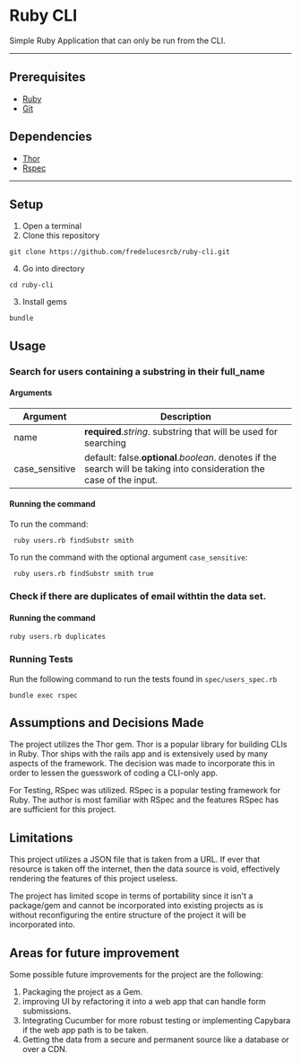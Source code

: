 # Ruby CLI

Simple Ruby Application that can only be run from the CLI.

------------
## Prerequisites
- [Ruby](https://www.ruby-lang.org/en/ "Ruby")
- [Git](https://git-scm.com/ "Git")

## Dependencies

- [Thor](http://whatisthor.com/ "Thor")
- [Rspec](https://rspec.info/ "Rspec")

------------

## Setup
1. Open a terminal
2. Clone this repository
   
`git clone https://github.com/fredelucesrcb/ruby-cli.git`

4. Go into directory
   
`cd ruby-cli`

3. Install gems

`bundle`

## Usage
### Search for users containing a substring in their full_name
#### Arguments
| Argument  | Description   |
| ------------ | ------------ |
|  name | **required**.*string*. substring that will be used for searching  |
|  case_sensitive | default: false.**optional**.*boolean*. denotes if the search will be taking into consideration the case of the input.  |

#### Running the command
To run the command: 

` ruby users.rb findSubstr smith`

To run the command with the optional argument `case_sensitive`: 

` ruby users.rb findSubstr smith true`

### Check if there are duplicates of email withtin the data set.

#### Running the command

`ruby users.rb duplicates`

### Running Tests

Run the following command to run the tests found in `spec/users_spec.rb`

`bundle exec rspec`

## Assumptions and Decisions Made

The project utilizes the Thor gem. Thor is a popular library for building CLIs in Ruby. Thor ships with the rails app and is extensively used by many aspects of the framework. The decision was made to incorporate this in order to lessen the guesswork of coding a CLI-only app. 

For Testing, RSpec was utilized. RSpec is a popular testing framework for Ruby. The author is most familiar with RSpec and the features RSpec has are sufficient for this project.

## Limitations 

This project utilizes a JSON file that is taken from a URL. If ever that resource is taken off the internet, then the data source is void, effectively rendering the features of this project useless.

The project has limited scope in terms of portability since it isn't a package/gem and cannot be incorporated into existing projects as is without reconfiguring the entire structure of the project it will be incorporated into.

## Areas for future improvement

Some possible future improvements for the project are the following:

1. Packaging the project as a Gem.
2. improving UI by refactoring it into a web app that can handle form submissions.
3. Integrating Cucumber for more robust testing or implementing Capybara if the web app path is to be taken.
4. Getting the data from a secure and permanent source like a database or over a CDN.



